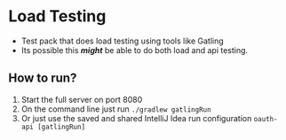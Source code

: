 # Load Testing
* Test pack that does load testing using tools like Gatling
* Its possible this _**might**_ be able to do both load and api testing.

## How to run?
1. Start the full server on port 8080
2. On the command line just run `./gradlew gatlingRun`
3. Or just use the saved and shared IntelliJ Idea run configuration `oauth-api [gatlingRun]`